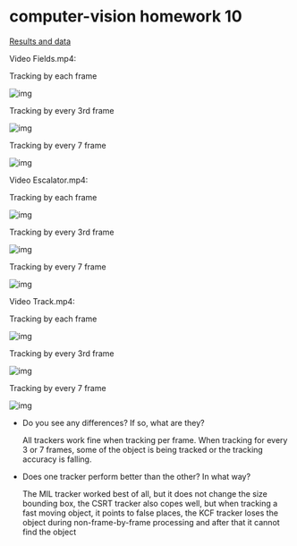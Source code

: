 # computer-vision homework 10

[Results and data](https://drive.google.com/file/d/1Ywf0TzrHV7bmbT2EgWJKFf_Dhz-VQDxt/view?usp=sharing)

Video Fields.mp4:

Tracking by each frame

![img](https://drive.google.com/uc?export=view&id=1ibjY4U14iJr1CZ_Ey__8j9k1w1XP4L_o)

Tracking by every 3rd frame

![img](https://drive.google.com/uc?export=view&id=1s2nK75RKRBLEn9j62BmRq11wfc-o8M1p)

Tracking by every 7 frame

![img](https://drive.google.com/uc?export=view&id=1FlKsPxwxa7xyEU_3W7tTsTH0TPMZWftm)

Video Escalator.mp4:

Tracking by each frame

![img](https://drive.google.com/uc?export=view&id=1yn4gKNakrs9ZbveQcZJxiE7q-aCO2yMn)

Tracking by every 3rd frame

![img](https://drive.google.com/uc?export=view&id=12wziXMka1ToYdjO_ZQYalpjsfPUkwRcl)

Tracking by every 7 frame

![img](https://drive.google.com/uc?export=view&id=1elcXBlkRzoCWSa98TW6aHO-mGaXMqGaU)

Video Track.mp4:

Tracking by each frame

![img](https://drive.google.com/uc?export=view&id=1mKM2Q2yErRYOv_NR_W0qDTHfyc6Twr2W)

Tracking by every 3rd frame

![img](https://drive.google.com/uc?export=view&id=1xWEVR6QZ2gvwM_zYlS1dIEG6yWMN2_q2)

Tracking by every 7 frame

![img](https://drive.google.com/uc?export=view&id=11wH6oTjsr3ZR-LYONCGiE7GJyjuw9Cbt)

* Do you see any differences? If so, what are they?

    All trackers work fine when tracking per frame. When tracking for every 3 or 7 frames, some of the object is being tracked or the tracking accuracy is falling.

* Does one tracker perform better than the other? In what way?

    The MIL tracker worked best of all, but it does not change the size bounding box, the CSRT tracker also copes well, but when tracking a fast moving object, it points to false places, the KCF tracker loses the object during non-frame-by-frame processing and after that it cannot find the object
